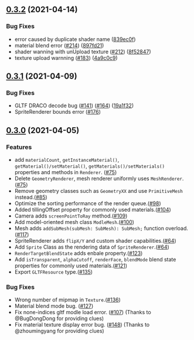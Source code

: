 ## [0.3.2](https://github.com/oasis-engine/engine/compare/v0.3.1...v0.3.2) (2021-04-14)


### Bug Fixes

* error caused by duplicate shader name ([839ec0f](https://github.com/oasis-engine/engine/commit/839ec0ff5103278b08546cb468b28a5048595dd9))
* material blend error ([#214](https://github.com/oasis-engine/engine/issues/214)) ([897fd21](https://github.com/oasis-engine/engine/commit/897fd21810b79293b65442321523c1d903c06cbe))
* shader wanning with unUpload texture ([#212](https://github.com/oasis-engine/engine/issues/212)) ([8f52847](https://github.com/oasis-engine/engine/commit/8f52847cdf02849953d7c4425183fc28828166b5))
* texture upload warnning ([#183](https://github.com/oasis-engine/engine/issues/183)) ([4a9c0c9](https://github.com/oasis-engine/engine/commit/4a9c0c9c49c8e63e7ee998569952a4d5d1cbd77a))


## [0.3.1](https://github.com/oasis-engine/engine/compare/0.3.0...v0.3.1) (2021-04-09)


### Bug Fixes

* GLTF DRACO decode bug ([#141](https://github.com/oasis-engine/engine/issues/141)) ([#164](https://github.com/oasis-engine/engine/issues/164)) ([19a1f32](https://github.com/oasis-engine/engine/commit/19a1f32e3e7b1699bc3a91fbca140a2996930363))
* SpriteRenderer bounds error ([#176](https://github.com/oasis-engine/engine/issues/176))



## [0.3.0](https://github.com/oasis-engine/engine/compare/e217213ec80f0aa9356d74ea12d2f1ef63776f85...0.3.0) (2021-04-05)


### Features

* add `materialCount`, `getInstanceMaterial()`, `getMaterial()/setMaterial()`, `getMaterials()/setMaterials()` properties and methods in `Renderer`. ([#75](https://github.com/oasis-engine/engine/issues/75))
* Delete `GeometryRenderer`, mesh renderer uniformly uses `MeshRenderer`.([#75](https://github.com/oasis-engine/engine/issues/75))
* Remove geometry classes such as `GeometryXX` and use `PrimitiveMesh` instead.([#85](https://github.com/oasis-engine/engine/issues/85))
* Optimize the sorting performance of the render queue.([#98](https://github.com/oasis-engine/engine/issues/98))
* Added tillingOffset property for commonly used materials.([#104](https://github.com/oasis-engine/engine/issues/104))
* Camera adds `screenPointToRay` method.([#109](https://github.com/oasis-engine/engine/issues/109))
* Add model-oriented mesh class `ModleMesh`.([#100](https://github.com/oasis-engine/engine/issues/100))
* Mesh adds `addSubMesh(subMesh: SubMesh): SubMesh;` function overload.([#117](https://github.com/oasis-engine/engine/issues/117))
* SpriteRenderer adds `flipX/Y` and custom shader capabilities.([#64](https://github.com/oasis-engine/engine/issues/64))
* Add `Sprite` Class as the rendering data of `SpriteRenderer`.([#64](https://github.com/oasis-engine/engine/issues/64))
* `RenderTargetBlendState` adds enbale property.([#123](https://github.com/oasis-engine/engine/pull/123))
* Add `isTransparent`, `alphaCutoff`, `renderFace`, `blendMode` blend state properties for commonly used materials.([#121](https://github.com/oasis-engine/engine/pull/121))
* Export `GLTFResource` type.([#135](https://github.com/oasis-engine/engine/pull/135))


### Bug Fixes

* Wrong number of mipmap in `Texture`.([#136](https://github.com/oasis-engine/engine/pull/136))
* Material blend mode bug. ([#127](https://github.com/oasis-engine/engine/pull/127))
* Fix none-indices gltf modle load error. ([#107](https://github.com/oasis-engine/engine/pull/107)) (Thanks to @BugDongDong for providing clues)
* Fix material texture display error bug. ([#148](https://github.com/oasis-engine/engine/pull/148)) (Thanks to @zhoumingyang for providing clues)



